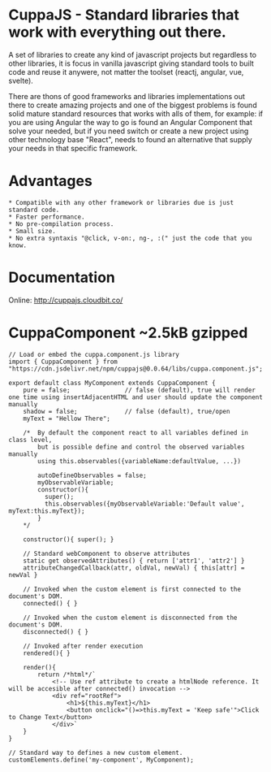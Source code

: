 # CuppaJS - Standard libraries that work with everything out there.

A set of libraries to create any kind of javascript projects but regardless to other libraries, it is focus in vanilla javascript giving standard tools to built code and reuse it anywere, not matter the toolset (reactj, angular, vue, svelte).

There are thons of good frameworks and libraries implementations out there to create amazing projects and one of the biggest problems is found solid mature standard resources that works with alls of them, for example: if you are using Angular the way to go is found an Angular Component that solve your needed, but if you need switch or create a new project using other technology base "React", needs to found an alternative that supply your needs in that specific framework.

# Advantages

    * Compatible with any other framework or libraries due is just standard code.
    * Faster performance.
    * No pre-compilation process.
    * Small size.
    * No extra syntaxis "@click, v-on:, ng-, :(" just the code that you know.

# Documentation

Online: http://cuppajs.cloudbit.co/

# CuppaComponent ~2.5kB gzipped
```
// Load or embed the cuppa.component.js library
import { CuppaComponent } from "https://cdn.jsdelivr.net/npm/cuppajs@0.0.64/libs/cuppa.component.js";

export default class MyComponent extends CuppaComponent {
    pure = false;               // false (default), true will render one time using insertAdjacentHTML and user should update the component manually
    shadow = false;             // false (default), true/open
    myText = "Hellow There";
  
    /*  By default the component react to all variables defined in class level, 
        but is possible define and control the observed variables manually 
        using this.observables({variableName:defaultValue, ...})
        
        autoDefineObservables = false;  
        myObservableVariable;
        constructor(){ 
          super(); 
          this.observables({myObservableVariable:'Default value', myText:this.myText});
        }
    */
    
    constructor(){ super(); }

    // Standard webComponent to observe attributes
    static get observedAttributes() { return ['attr1', 'attr2'] }
    attributeChangedCallback(attr, oldVal, newVal) { this[attr] = newVal }
    
    // Invoked when the custom element is first connected to the document's DOM.
    connected() { }   
    
    // Invoked when the custom element is disconnected from the document's DOM.
    disconnected() { }
  
    // Invoked after render execution
    rendered(){ }             
   
    render(){
        return /*html*/`
            <!-- Use ref attribute to create a htmlNode reference. It will be accesible after connected() invocation -->
            <div ref="rootRef">    
                <h1>${this.myText}</h1>
                <button onclick="()=>this.myText = 'Keep safe'">Click to Change Text</button>
            </div>`
    }
}

// Standard way to defines a new custom element.
customElements.define('my-component', MyComponent);

```
